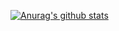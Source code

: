 [![Anurag's github stats](https://github-readme-stats.vercel.app/api?username=HimawanRenn)](https://github.com/anuraghazra/github-readme-stats)
